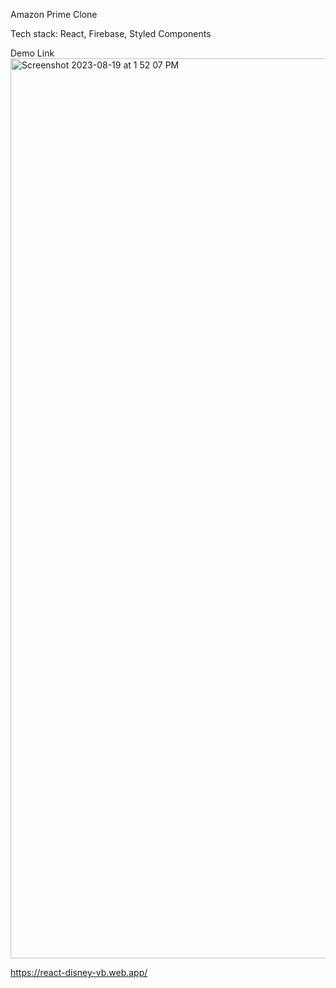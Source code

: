 Amazon Prime Clone

Tech stack: React, Firebase, Styled Components

Demo Link
[<img width="1440" alt="Screenshot 2023-08-19 at 1 52 07 PM" src="https://github.com/VaibhavBansal26/React-Amazon-Prime/assets/31563651/583c0e6b-7397-4387-8e03-a03aeb0c8c4c">](https://react-disney-vb.web.app/)


https://react-disney-vb.web.app/
